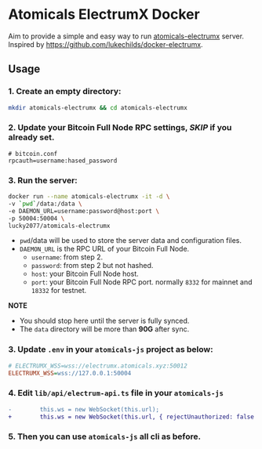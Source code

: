 # Atomicals ElectrumX Docker

Aim to provide a simple and easy way to run [atomicals-electrumx](https://github.com/atomicals/atomicals-electrumx) server. Inspired by https://github.com/lukechilds/docker-electrumx.

## Usage

### 1. Create an empty directory:

```bash
mkdir atomicals-electrumx && cd atomicals-electrumx
```

### 2. Update your Bitcoin Full Node RPC settings, _SKIP_ if you already set.

```
# bitcoin.conf
rpcauth=username:hased_password
```

### 3. Run the server:

```bash
docker run --name atomicals-electrumx -it -d \
-v `pwd`/data:/data \
-e DAEMON_URL=username:password@host:port \
-p 50004:50004 \
lucky2077/atomicals-electrumx
```

- `pwd`/data will be used to store the server data and configuration files.
- `DAEMON_URL` is the RPC URL of your Bitcoin Full Node.
  - `username`: from step 2.
  - `password`: from step 2 but not hashed.
  - `host`: your Bitcoin Full Node host.
  - `port`: your Bitcoin Full Node RPC port. normally `8332` for mainnet and `18332` for testnet.

**NOTE**

- You should stop here until the server is fully synced.
- The `data` directory will be more than **90G** after sync.

### 3. Update `.env` in your `atomicals-js` project as below:

```ini
# ELECTRUMX_WSS=wss://electrumx.atomicals.xyz:50012
ELECTRUMX_WSS=wss://127.0.0.1:50004
```

### 4. Edit `lib/api/electrum-api.ts` file in your `atomicals-js`

```diff
-        this.ws = new WebSocket(this.url);
+        this.ws = new WebSocket(this.url, { rejectUnauthorized: false });
```

### 5. Then you can use `atomicals-js` all cli as before.
